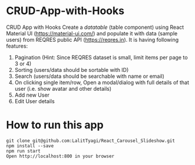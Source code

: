 # CRUD-App-with-Hooks
CRUD App with Hooks
Create a *datatable* (table component) using React Material UI (https://material-ui.com/) and populate it with data (sample users) from REQRES public API (https://reqres.in).
It is having following features:
1. Pagination (Hint: Since REQRES dataset is small, limit items per page to 3 or 4)
2. Sorting (users/data should be sortable with ID)
3. Search (users/data should be searchable with name or email)
4. On clicking single item/row, Open a modal/dialog with full details of that user (i.e. show avatar and other details)
5. Add new User
6. Edit User details

# How to run this app
```
git clone git@github.com:LalitTyagi/React_Carousel_Slideshow.git
npm install --save
npm run start
Open http://localhost:800 in your browser
```
